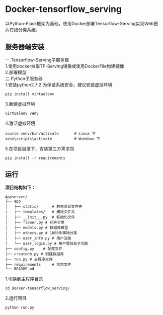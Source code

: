 # Docker-tensorflow_serving
以Python-Flask框架为基础，使用Docker部署Tensorflow-Serving实现Web图片在线分类系统。
## 服务器端安装
一.Tensorflow-Serving子服务器  
1.使用docker拉取TF-Serving镜像或使用DockerFile构建镜像    
2.部署模型  
二.Python子服务器  
1.安装python2.7
2.为保证系统安全，建议安装虚拟环境  
```
pip install virtualenv
```  
3.新建虚拟环境  
```
virtualenv venv
```    
4.激活虚拟环境
```
source venv/bin/activate       # Linux 下
venv\scripts\activate          # Windows 下
```  
5.在项目目录下，安装第三方需求包  
```
pip install -r requirements
```
## 运行
**项目结构如下：**
```
Appserver/
├── app
│   ├── static/      # 静态资源文件夹
│   ├── templates/   # 模板文件夹
│   ├── __init__.py  # 初始化文件
│   ├── flower.py # 花卉分类
│   ├── models.py # 数据库模型
│   ├── others.py # 1000中事物分类
│   ├── user_info.py # 用户注册
│   └── user_login.py # 用户登陆及子功能
├── config.py    # 配置文件
├── createdb.py # 创建数据库
├── run.py # 主程序文件
├── requirements     # 需求文件
└── README.md
```
1.切换到主程序目录  
```
cd Docker-tensorflow_serving/
```  
2.运行项目  
```
python run.py
```
